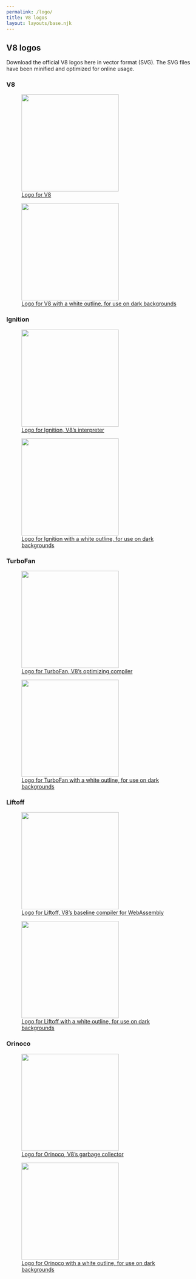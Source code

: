 ```yaml
---
permalink: /logo/
title: V8 logos
layout: layouts/base.njk
---
```

## V8 logos

Download the official V8 logos here in vector format (SVG). The SVG files have been minified and optimized for online usage.

### V8

<a href="/_img/v8.svg" class="logo-download" download>
  <figure>
    <img src="/_img/v8.svg" width="256" height="256" intrinsicsize="187x187" alt="">
    <figcaption>Logo for V8</figcaption>
  </figure>
</a>
<a href="/_img/v8-outline.svg" class="logo-download" download>
  <figure>
    <img src="/_img/v8-outline.svg" width="256" height="256" intrinsicsize="202x202" alt="">
    <figcaption>Logo for V8 with a white outline, for use on dark backgrounds</figcaption>
  </figure>
</a>

### Ignition

<a href="/_img/v8-ignition.svg" class="logo-download" download>
  <figure>
    <img src="/_img/v8-ignition.svg" width="256" height="256" intrinsicsize="448x448" alt="">
    <figcaption>Logo for Ignition, V8’s interpreter</figcaption>
  </figure>
</a>
<a href="/_img/v8-ignition-outline.svg" class="logo-download" download>
  <figure>
    <img src="/_img/v8-ignition-outline.svg" width="256" height="256" intrinsicsize="448x448" alt="">
    <figcaption>Logo for Ignition with a white outline, for use on dark backgrounds</figcaption>
  </figure>
</a>

### TurboFan

<a href="/_img/v8-turbofan.svg" class="logo-download" download>
  <figure>
    <img src="/_img/v8-turbofan.svg" width="256" height="256" intrinsicsize="470x470" alt="">
    <figcaption>Logo for TurboFan, V8’s optimizing compiler</figcaption>
  </figure>
</a>
<a href="/_img/v8-turbofan-outline.svg" class="logo-download" download>
  <figure>
    <img src="/_img/v8-turbofan-outline.svg" width="256" height="256" intrinsicsize="524x524" alt="">
    <figcaption>Logo for TurboFan with a white outline, for use on dark backgrounds</figcaption>
  </figure>
</a>

### Liftoff

<a href="/_img/v8-liftoff.svg" class="logo-download" download>
  <figure>
    <img src="/_img/v8-liftoff.svg" width="256" height="256" intrinsicsize="187x187" alt="">
    <figcaption>Logo for Liftoff, V8’s baseline compiler for WebAssembly</figcaption>
  </figure>
</a>
<a href="/_img/v8-liftoff-outline.svg" class="logo-download" download>
  <figure>
    <img src="/_img/v8-liftoff-outline.svg" width="256" height="256" intrinsicsize="214x214" alt="">
    <figcaption>Logo for Liftoff with a white outline, for use on dark backgrounds</figcaption>
  </figure>
</a>

### Orinoco

<a href="/_img/v8-orinoco.svg" class="logo-download" download>
  <figure>
    <img src="/_img/v8-orinoco.svg" width="256" height="256" intrinsicsize="192x192" alt="">
    <figcaption>Logo for Orinoco, V8’s garbage collector</figcaption>
  </figure>
</a>
<a href="/_img/v8-orinoco-outline.svg" class="logo-download" download>
  <figure>
    <img src="/_img/v8-orinoco-outline.svg" width="256" height="256" intrinsicsize="192x192" alt="">
    <figcaption>Logo for Orinoco with a white outline, for use on dark backgrounds</figcaption>
  </figure>
</a>
